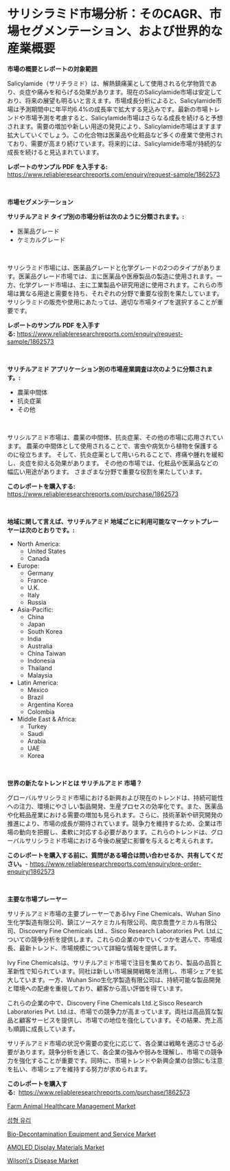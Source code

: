 <p><h1>サリシラミド市場分析：そのCAGR、市場セグメンテーション、および世界的な産業概要</h1></p><p><strong>市場の概要とレポートの対象範囲</strong></p>
<p><p>Salicylamide（サリチラミド）は、解熱鎮痛薬として使用される化学物質であり、炎症や痛みを和らげる効果があります。現在のSalicylamide市場は安定しており、将来の展望も明るいと言えます。市場成長分析によると、Salicylamide市場は予測期間中に年平均6.4%の成長率で拡大する見込みです。最新の市場トレンドや市場予測を考慮すると、Salicylamide市場はさらなる成長を続けると予想されます。需要の増加や新しい用途の発見により、Salicylamide市場はますます拡大していくでしょう。この化合物は医薬品や化粧品など多くの産業で使用されており、需要が高まり続けています。将来的には、Salicylamide市場が持続的な成長を続けると見込まれています。</p></p>
<p><strong>レポートのサンプル PDF を入手する:</strong> <a href="https://www.reliableresearchreports.com/enquiry/request-sample/1862573">https://www.reliableresearchreports.com/enquiry/request-sample/1862573</a></p>
<p>&nbsp;</p>
<p><strong>市場セグメンテーション</strong></p>
<p><strong>サリチルアミド タイプ別の市場分析は次のように分類されます。:</strong></p>
<p><ul><li>医薬品グレード</li><li>ケミカルグレード</li></ul></p>
<p>&nbsp;</p>
<p><p>サリシラミド市場には、医薬品グレードと化学グレードの2つのタイプがあります。医薬品グレード市場では、主に医薬品や医療製品の製造に使用されます。一方、化学グレード市場は、主に工業製品や研究用途に使用されます。これらの市場は異なる用途と需要を持ち、それぞれの分野で重要な役割を果たしています。サリシラミドの販売や使用にあたっては、適切な市場タイプを選択することが重要です。</p></p>
<p><strong>レポートのサンプル PDF を入手する:</strong>&nbsp;<a href="https://www.reliableresearchreports.com/enquiry/request-sample/1862573">https://www.reliableresearchreports.com/enquiry/request-sample/1862573</a></p>
<p>&nbsp;</p>
<p><strong> サリチルアミド アプリケーション別の市場産業調査は次のように分類されます。:</strong></p>
<p><ul><li>農薬中間体</li><li>抗炎症薬</li><li>その他</li></ul></p>
<p>&nbsp;</p>
<p><p>サリシルアミド市場は、農薬の中間体、抗炎症薬、その他の市場に応用されています。 農薬の中間体として使用されることで、害虫や病気から植物を保護するのに役立ちます。 そして、抗炎症薬として用いられることで、疼痛や腫れを緩和し、炎症を抑える効果があります。 その他の市場では、化粧品や医薬品などの幅広い用途があります。 さまざまな分野で重要な役割を果たしています。</p></p>
<p><strong>このレポートを購入する:</strong>&nbsp; <a href="https://www.reliableresearchreports.com/purchase/1862573">https://www.reliableresearchreports.com/purchase/1862573</a></p>
<p>&nbsp;</p>
<p><strong>地域に関して言えば、サリチルアミド 地域ごとに利用可能なマーケットプレーヤーは次のとおりです。:</strong></p>
<p><ul>
    <li>
        North America:
        <ul>
            <li>United States</li>
            <li>Canada</li>
        </ul>
    </li>
    <li>
        Europe:
        <ul>
            <li>Germany</li>
            <li>France</li>
            <li>U.K.</li>
            <li>Italy</li>
            <li>Russia</li>
        </ul>
    </li>
    <li>
        Asia-Pacific:
        <ul>
            <li>China</li>
            <li>Japan</li>
            <li>South Korea</li>
            <li>India</li>
            <li>Australia</li>
            <li>China Taiwan</li>
            <li>Indonesia</li>
            <li>Thailand</li>
            <li>Malaysia</li>
        </ul>
    </li>
    <li>
        Latin America:
        <ul>
            <li>Mexico</li>
            <li>Brazil</li>
            <li>Argentina Korea</li>
            <li>Colombia</li>
        </ul>
    </li>
    <li>
        Middle East & Africa:
        <ul>
            <li>Turkey</li>
            <li>Saudi</li>
            <li>Arabia</li>
            <li>UAE</li>
            <li>Korea</li>
        </ul>
    </li>
    </ul></p>
<p>&nbsp;</p>
<p><strong>世界の新たなトレンドとは サリチルアミド 市場？</strong></p>
<p><p>グローバルサリシラミド市場における新興および現在のトレンドは、持続可能性への注力、環境にやさしい製品開発、生産プロセスの効率化です。また、医薬品や化粧品産業における需要の増加も見られます。さらに、技術革新や研究開発の推進により、市場の成長が期待されています。競争力を維持するため、企業は市場の動向を把握し、柔軟に対応する必要があります。これらのトレンドは、グローバルサリシラミド市場における今後の展望に影響を与えると考えられます。</p></p>
<p><strong>このレポートを購入する前に、質問がある場合は問い合わせるか、共有してください。</strong>- <a href="https://www.reliableresearchreports.com/enquiry/pre-order-enquiry/1862573">https://www.reliableresearchreports.com/enquiry/pre-order-enquiry/1862573</a></p>
<p>&nbsp;</p>
<p><strong>主要な市場プレーヤー</strong></p>
<p><p>サリチルアミド市場の主要プレーヤーであるIvy Fine Chemicals、Wuhan Sino生化学製造有限公司、鎮江ソースケミカル有限公司、南京喬豊ケミカル有限公司、Discovery Fine Chemicals Ltd.、Sisco Research Laboratories Pvt. Ltd.についての競争分析を提供します。これらの企業の中でいくつかを選んで、市場成長、最新トレンド、市場規模について詳細な情報を提供します。</p><p>Ivy Fine Chemicalsは、サリチルアミド市場で注目を集めており、製品の品質と革新性で知られています。同社は新しい市場展開戦略を活用し、市場シェアを拡大しています。一方、Wuhan Sino生化学製造有限公司は、持続可能な製品開発と環境への配慮を重視しており、顧客から高い評価を得ています。</p><p>これらの企業の中で、Discovery Fine Chemicals Ltd.とSisco Research Laboratories Pvt. Ltd.は、市場での競争力が高まっています。両社は高品質な製品と顧客サービスを提供し、市場での地位を強化しています。その結果、売上高も順調に成長しています。</p><p>サリチルアミド市場の状況や需要の変化に応じて、各企業は戦略を適応させる必要があります。競争分析を通じて、各企業の強みや弱みを理解し、市場での競争力を強化することが重要です。同時に、市場トレンドや新興企業の台頭にも注意を払い、市場シェアを維持する努力が求められます。</p></p>
<p><strong>このレポートを購入する:</strong>&nbsp;&nbsp;<a href="https://www.reliableresearchreports.com/purchase/1862573">https://www.reliableresearchreports.com/purchase/1862573</a></p>
<p><p><a href="https://cautious-neon-760.notion.site/Farm-Animal-Healthcare-Management-Market-A-Comprehensive-Report-of-its-Market-Share-Growth-Trends-b5fea7f5f80b4389b8386f55c6b6df1b">Farm Animal Healthcare Management Market</a></p><p><a href="https://github.com/vs2869dizt0/Market-Research-Report-List-1/blob/main/1577437191733.md">성형 유리</a></p><p><a href="https://view.publitas.com/reportprime-1/bio-decontamination-equipment-and-service-market-size-growing-and-forecasted-for-period-from-2024-2031-and-provides-complete-market-analysis-of-this-market/">Bio-Decontamination Equipment and Service Market</a></p><p><a href="https://frill-swim-3cd.notion.site/AMOLED-Display-Materials-Market-Size-Reflecting-a-Forecast-Till-2031-Market-By-Type-By-Application-eedcb060d7db4ddd971fdf496ecaa446">AMOLED Display Materials Market</a></p><p><a href="https://view.publitas.com/reportprime-1/wilson-s-disease-market-size-market-share-and-global-market-analysis-report-2024-2031/">Wilson\'s Disease Market</a></p></p>